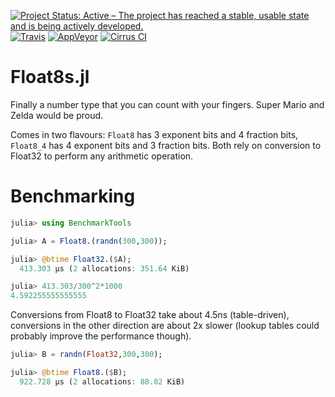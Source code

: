 [![Project Status: Active – The project has reached a stable, usable state and is being actively developed.](https://img.shields.io/badge/repo_status-active-brightgreen?style=flat-square)](https://www.repostatus.org/#active)
[![Travis](https://img.shields.io/travis/com/milankl/Float8s.jl?label=Linux%20%26%20osx&logo=travis&style=flat-square)](https://travis-ci.com/milankl/Float8s.jl)
[![AppVeyor](https://img.shields.io/appveyor/ci/milankl/Float8s-jl?label=Windows&logo=appveyor&logoColor=white&style=flat-square)](https://ci.appveyor.com/project/milankl/Float8s-jl)
[![Cirrus CI](https://img.shields.io/cirrus/github/milankl/Float8s.jl?label=FreeBSD&logo=cirrus-ci&logoColor=white&style=flat-square)](https://cirrus-ci.com/github/milankl/Float8s.jl)

# Float8s.jl
Finally a number type that you can count with your fingers. Super Mario and Zelda would be proud.

Comes in two flavours: `Float8` has 3 exponent bits and 4 fraction bits, `Float8_4` has 4 exponent bits and 3 fraction bits.
Both rely on conversion to Float32 to perform any arithmetic operation.

# Benchmarking
```julia
julia> using BenchmarkTools

julia> A = Float8.(randn(300,300));

julia> @btime Float32.($A);
  413.303 μs (2 allocations: 351.64 KiB)

julia> 413.303/300^2*1000
4.592255555555555
```
Conversions from Float8 to Float32 take about 4.5ns (table-driven), conversions in the other direction are about 2x slower (lookup tables could probably improve the performance though). 
```julia
julia> B = randn(Float32,300,300);

julia> @btime Float8.($B);
  922.728 μs (2 allocations: 88.02 KiB)
 ```
 
